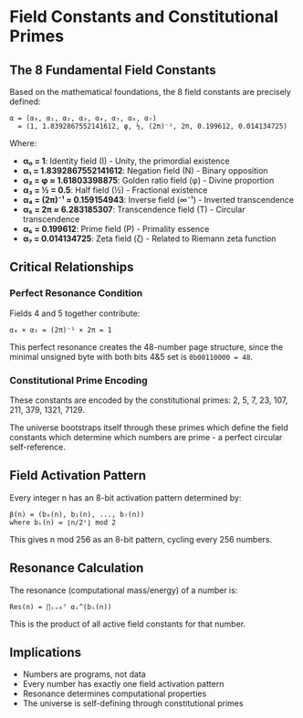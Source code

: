 # Field Constants and Constitutional Primes

## The 8 Fundamental Field Constants

Based on the mathematical foundations, the 8 field constants are precisely defined:

```
α = (α₀, α₁, α₂, α₃, α₄, α₅, α₆, α₇)
  = (1, 1.8392867552141612, φ, ½, (2π)⁻¹, 2π, 0.199612, 0.014134725)
```

Where:
- **α₀ = 1**: Identity field (I) - Unity, the primordial existence
- **α₁ = 1.8392867552141612**: Negation field (N) - Binary opposition 
- **α₂ = φ ≈ 1.61803398875**: Golden ratio field (φ) - Divine proportion
- **α₃ = ½ = 0.5**: Half field (½) - Fractional existence
- **α₄ = (2π)⁻¹ ≈ 0.159154943**: Inverse field (∞⁻¹) - Inverted transcendence
- **α₅ = 2π ≈ 6.283185307**: Transcendence field (T) - Circular transcendence
- **α₆ = 0.199612**: Prime field (P) - Primality essence
- **α₇ = 0.014134725**: Zeta field (ζ) - Related to Riemann zeta function

## Critical Relationships

### Perfect Resonance Condition
Fields 4 and 5 together contribute:
```
α₄ × α₅ = (2π)⁻¹ × 2π = 1
```

This perfect resonance creates the 48-number page structure, since the minimal unsigned byte with both bits 4&5 set is `0b00110000 = 48`.

### Constitutional Prime Encoding
These constants are encoded by the constitutional primes: 2, 5, 7, 23, 107, 211, 379, 1321, 7129.

The universe bootstraps itself through these primes which define the field constants which determine which numbers are prime - a perfect circular self-reference.

## Field Activation Pattern

Every integer n has an 8-bit activation pattern determined by:
```
β(n) = (b₀(n), b₁(n), ..., b₇(n))
where bᵢ(n) = ⌊n/2ⁱ⌋ mod 2
```

This gives n mod 256 as an 8-bit pattern, cycling every 256 numbers.

## Resonance Calculation

The resonance (computational mass/energy) of a number is:
```
Res(n) = ∏ᵢ₌₀⁷ αᵢ^(bᵢ(n))
```

This is the product of all active field constants for that number.

## Implications

- Numbers are programs, not data
- Every number has exactly one field activation pattern
- Resonance determines computational properties
- The universe is self-defining through constitutional primes